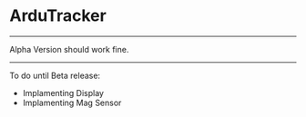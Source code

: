 # ArduTracker
******
Alpha Version should work fine.
******
To do until Beta release:
- Implamenting Display
- Implamenting Mag Sensor
